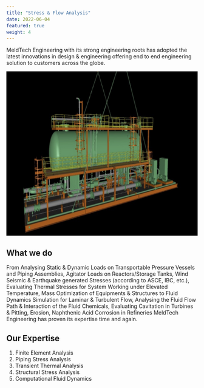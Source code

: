 ```yaml
---
title: "Stress & Flow Analysis"
date: 2022-06-04
featured: true
weight: 4
---
```


MeldTech Engineering with its strong engineering roots has adopted the latest innovations in design & engineering offering end to end engineering solution to customers across the globe. 

![Structural Assessment of Tank Roof, Tank Wall & Support Frame with respect to Agitator Loads](/images/Projects/pressureVessel.png)

## What we do

From Analysing Static & Dynamic Loads on Transportable Pressure Vessels and Piping Assemblies, Agitator Loads on Reactors/Storage Tanks, Wind Seismic & Earthquake generated Stresses (according to ASCE, IBC, etc.), Evaluating Thermal Stresses for System Working under Elevated Temperature, Mass Optimization of Equipments & Structures to Fluid Dynamics Simulation for Laminar & Turbulent Flow, Analysing the Fluid Flow Path & Interaction of the Fluid Chemicals, Evaluating Cavitation in Turbines & Pitting, Erosion, Naphthenic Acid Corrosion in Refineries MeldTech Engineering has proven its expertise time and again.

## Our Expertise

1. Finite Element Analysis
2. Piping Stress Analysis
3. Transient Thermal Analysis
4. Structural Stress Analysis
5. Computational Fluid Dynamics